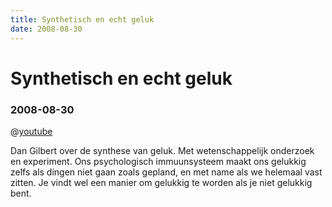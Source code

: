 ```yaml
---
title: Synthetisch en echt geluk
date: 2008-08-30
---
```


# Synthetisch en echt geluk
### 2008-08-30

@[youtube](4q1dgn_C0AU)

Dan Gilbert over de synthese van geluk. Met wetenschappelijk onderzoek en experiment. Ons psychologisch immuunsysteem maakt ons gelukkig zelfs als dingen niet gaan zoals gepland, en met name als we helemaal vast zitten. Je vindt wel een manier om gelukkig te worden als je niet gelukkig bent.